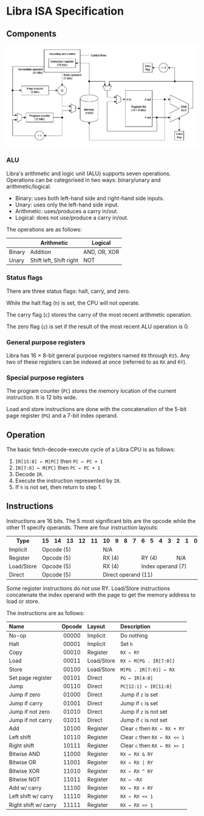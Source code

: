 # Libra ISA Specification

## Components

![Block diagram of a Libra implementation](block-diagram-parallel.png)

### ALU

Libra's arithmetic and logic unit (ALU) supports seven operations. Operations can be categorised in two ways: binary/unary and arithmetic/logical.

- Binary: uses both left-hand side and right-hand side inputs.
- Unary: uses only the left-hand side input.
- Arithmetic: uses/produces a carry in/out.
- Logical: does not use/produce a carry in/out.

The operations are as follows:

|        | Arithmetic              | Logical      |
|--------|-------------------------|--------------|
| Binary | Addition                | AND, OR, XOR |
| Unary  | Shift left, Shift right | NOT          |

### Status flags

There are three status flags: halt, carry, and zero.

While the halt flag (`h`) is set, the CPU will not operate.

The carry flag (`c`) stores the carry of the most recent arithmetic operation.

The zero flag (`z`) is set if the result of the most recent ALU operation is 0.

### General purpose registers

Libra has 16 × 8-bit general purpose registers named `R0` through `R15`. Any two of these registers can be indexed at once (referred to as `RX` and `RY`).

### Special purpose registers

The program counter (`PC`) stores the memory location of the current instruction. It is 12 bits wide.

Load and store instructions are done with the concatenation of the 5-bit page register (`PG`) and a 7-bit index operand.

## Operation

The basic fetch-decode-execute cycle of a Libra CPU is as follows:

1. `IR[15:8] ← M[PC]` then `PC ← PC + 1`
2. `IR[7:0] ← M[PC]` then `PC ← PC + 1`
3. Decode `IR`.
4. Execute the instruction represented by `IR`.
5. If `h` is not set, then return to step 1.

## Instructions

Instructions are 16 bits. The 5 most significant bits are the opcode while the other 11 specify operands. There are four instruction layouts:

<table>
  <tr>
    <th>Type</th>
    <th>15</th>
    <th>14</th>
    <th>13</th>
    <th>12</th>
    <th>11</th>
    <th>10</th>
    <th>9</th>
    <th>8</th>
    <th>7</th>
    <th>6</th>
    <th>5</th>
    <th>4</th>
    <th>3</th>
    <th>2</th>
    <th>1</th>
    <th>0</th>
  </tr>
  <tr>
    <td>Implicit</td>
    <td colspan="5">Opcode (5)</td>
    <td colspan="11">N/A</td>
  </tr>
  <tr>
    <td>Register</td>
    <td colspan="5">Opcode (5)</td>
    <td colspan="4">RX (4)</td>
    <td colspan="4">RY (4)</td>
    <td colspan="3">N/A</td>
  </tr>
  <tr>
    <td>Load/Store</td>
    <td colspan="5">Opcode (5)</td>
    <td colspan="4">RX (4)</td>
    <td colspan="7">Index operand (7)</td>
  </tr>
  <tr>
    <td>Direct</td>
    <td colspan="5">Opcode (5)</td>
    <td colspan="11">Direct operand (11)</td>
  </tr>
</table>

Some register instructions do not use RY. Load/Store instructions concatenate the index operand with the page to get the memory address to load or store.

The instructions are as follows:

| Name                 | Opcode | Layout     | Description                   |
|:---------------------|:------:|:-----------|:------------------------------|
| No-op                | 00000  | Implicit   | Do nothing                    |
| Halt                 | 00001  | Implicit   | Set `h`                       |
| Copy                 | 00010  | Register   | `RX ← RY`                     |
| Load                 | 00011  | Load/Store | `RX ← M[PG . IR[7:0]]`        |
| Store                | 00100  | Load/Store | `M[PG . IR[7:0]] ← RX`        |
| Set page register    | 00101  | Direct     | `PG ← IR[4:0]`                |
| Jump                 | 00110  | Direct     | `PC[12:1] ← IR[11:0]`         |
| Jump if zero         | 01000  | Direct     | Jump if `z` is set            |
| Jump if carry        | 01001  | Direct     | Jump if `c` is set            |
| Jump if not zero     | 01010  | Direct     | Jump if `z` is not set        |
| Jump if not carry    | 01011  | Direct     | Jump if `c` is not set        |
| Add                  | 10100  | Register   | Clear `c` then `RX ← RX + RY` |
| Left shift           | 10110  | Register   | Clear `c` then `RX ← RX << 1` |
| Right shift          | 10111  | Register   | Clear `c` then `RX ← RX >> 1` |
| Bitwise AND          | 11000  | Register   | `RX ← RX & RY`                |
| Bitwise OR           | 11001  | Register   | `RX ← RX \| RY`               |
| Bitwise XOR          | 11010  | Register   | `RX ← RX ^ RY`                |
| Bitwise NOT          | 11011  | Register   | `RX ← ~RX`                    |
| Add w/ carry         | 11100  | Register   | `RX ← RX + RY`                |
| Left shift w/ carry  | 11110  | Register   | `RX ← RX << 1`                |
| Right shift w/ carry | 11111  | Register   | `RX ← RX >> 1`                |
